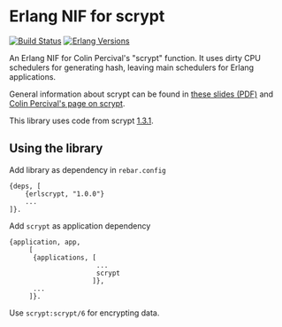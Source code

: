 Erlang NIF for scrypt
=====================

[![Build Status](https://github.com/kpy3/erlscrypt/workflows/Test/badge.svg)](https://github.com/kpy3/erlscrypt/actions?query=branch%3Amaster+workflow%3A"Test") [![Erlang Versions](https://img.shields.io/badge/Supported%20Erlang%2FOTP-21.0%20to%2024.0-blue)](http://www.erlang.org)


An Erlang NIF for Colin Percival's "scrypt" function. It uses dirty CPU schedulers for
generating hash, leaving main schedulers for Erlang applications.   

General information about scrypt can be found in [these slides (PDF)](http://www.tarsnap.com/scrypt/scrypt-slides.pdf)
and [Colin Percival's page on scrypt](http://www.tarsnap.com/scrypt.html).

This library uses code from scrypt [1.3.1](https://github.com/Tarsnap/scrypt/tree/1.3.1).

Using the library
-----
Add library as dependency in `rebar.config` 

    {deps, [
        {erlscrypt, "1.0.0"}
        ...
    ]}.

Add `scrypt` as application dependency

    {application, app,
         [
          {applications, [
                          ...
                          scrypt
                         ]},
          ...
         ]}. 

Use `scrypt:scrypt/6` for encrypting data.
